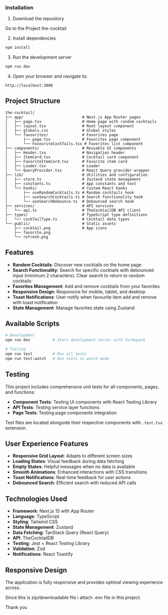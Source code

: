 ### Installation

1. Download the repository

Go to the Project the-cocktail

2. Install dependencies

```bash
npm install
```

3. Run the development server

```bash
npm run dev
```

4. Open your browser and navigate to:

```
http://localhost:3000
```

## Project Structure

```
the-cocktail/
├── app/                          # Next.js App Router pages
│   ├── page.tsx                  # Home page with random cocktails
│   ├── layout.tsx                # Root layout component
│   ├── globals.css               # Global styles
│   └── favourites/               # Favorites page
│       ├── page.tsx              # Favorites page component
│       └── FavouriteCockTails.tsx # Favorites list component
├── components/                   # Reusable UI components
│   ├── Header.tsx                # Navigation header
│   ├── ItemCard.tsx              # Cocktail card component
│   ├── FavoriteItemCard.tsx      # Favorite item card
│   ├── Loader.tsx                # Loader
│   └── QueryProvider.tsx         # React Query provider wrapper
├── lib/                          # Utilities and configuration
│   ├── store.ts                  # Zustand state management
│   ├── constants.ts              # App constants and text
│   └── hooks/                    # Custom React hooks
│       ├── useRandomCocktails.ts # Random cocktails hook
│       ├── useSearchCocktails.ts # Search functionality hook
│       └── useSearchDebounce.ts  # Debounced search hook
├── services/                     # API services
│   └── api.ts                    # TheCocktailDB API client
├── types/                        # TypeScript type definitions
│   └── cockTailType.ts           # Cocktail data types
└── public/                       # Static assets
    ├── cocktail.png              # App icons
    ├── favorite.png
    └── refresh.png
```

## Features

-  **Random Cocktails**: Discover new cocktails on the home page
-  **Search Functionality**: Search for specific cocktails with debounced input (minimum 2 characters). Clear search to return to random cocktails
-  **Favorites Management**: Add and remove cocktails from your favorites
-  **Responsive Design**: Responsive for mobile, tablet, and desktop
-  **Toast Notifications**: User notify when favourite item add and remove with toast notification
-  **State Management**: Manage favorites state using Zustand

## Available Scripts

```bash
# Development
npm run dev          # Start development server with Turbopack

# Testing
npm run test         # Run all tests
npm run test:watch   # Run tests in watch mode
```

## Testing

This project includes comprehensive unit tests for all components, pages, and functions:

-  **Component Tests**: Testing UI components with React Testing Library
-  **API Tests**: Testing service layer functions
-  **Page Tests**: Testing page components integration

Test files are located alongside their respective components with `.test.tsx` extension.

## User Experience Features

-  **Responsive Grid Layout**: Adapts to different screen sizes
-  **Loading States**: Visual feedback during data fetching
-  **Empty States**: Helpful messages when no data is available
-  **Smooth Animations**: Enhanced interactions with CSS transitions
-  **Toast Notifications**: Real-time feedback for user actions
-  **Debounced Search**: Efficient search with reduced API calls

## Technologies Used

-  **Framework**: Next.js 15 with App Router
-  **Language**: TypeScript
-  **Styling**: Tailwind CSS
-  **State Management**: Zustand
-  **Data Fetching**: TanStack Query (React Query)
-  **API**: TheCocktailDB
-  **Testing**: Jest + React Testing Library
-  **Validation**: Zod
-  **Notifications**: React Toastify

## Responsive Design

The application is fully responsive and provides optimal viewing experience across.

Since this is zip/downloadable file i attach .env file in this project.

Thank you
